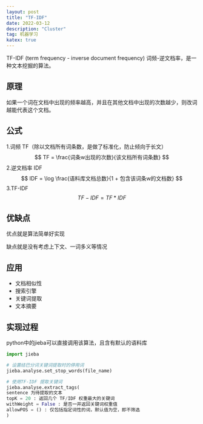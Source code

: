 ```yaml
---
layout: post
title: "TF-IDF"
date: 2022-03-12
description: "Cluster"
tag: 机器学习
katex: true  
---
```


TF-IDF (term frequency - inverse document frequency) 词频-逆文档率，是一种文本挖掘的算法。

## 原理

如果一个词在文档中出现的频率越高，并且在其他文档中出现的次数越少，则改词越能代表这个文档。

## 公式

1.词频 TF（除以文档所有词条数，是做了标准化，防止倾向于长文）
$$
TF = \frac{词条w出现的次数}{该文档所有词条数}
$$
2.逆文档率 IDF 
$$
IDF = \log \frac{语料库文档总数}{1 + 包含该词条w的文档数}
$$
3.TF-IDF
$$
TF-IDF = TF *IDF
$$

## 优缺点

优点就是算法简单好实现

缺点就是没有考虑上下文、一词多义等情况

## 应用

- 文档相似性
- 搜索引擎
- 关键词提取
- 文本摘要

## 实现过程

python中的jieba可以直接调用该算法，且含有默认的语料库

```python
import jieba

# 设置结巴分词关键词提取时的停用词
jieba.analyse.set_stop_words(file_name)

# 使用TF-IDF 提取关键词
jieba.analyse.extract_tags(
sentence 为待提取的文本
topK = 20 : 返回几个 TF/IDF 权重最大的关键词
withWeight = False : 是否一并返回关键词权重值
allowPOS = () : 仅包括指定词性的词，默认值为空，即不筛选
)
```

